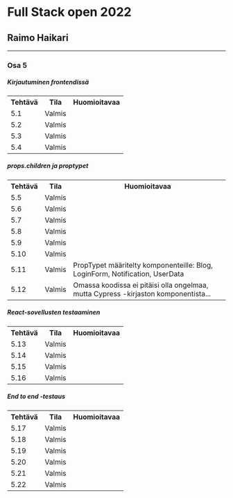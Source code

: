 # Full Stack open 2022
## Raimo Haikari

---

### Osa 5

##### Kirjautuminen frontendissä

<table>
  <tr>
    <th>Tehtävä</th>
    <th>Tila</th>
    <th>Huomioitavaa</th>
  </tr>
  <tr>
    <td>5.1</td>
    <td>Valmis</td>
    <td></td>
  </tr>
  <tr>
    <td>5.2</td>
    <td>Valmis</td>
    <td></td>
  </tr>
  <tr>
    <td>5.3</td>
    <td>Valmis</td>
    <td></td>
  </tr>
  <tr>
    <td>5.4</td>
    <td>Valmis</td>
    <td></td>
  </tr>
</table>

##### props.children ja proptypet


<table>
  <tr>
    <th>Tehtävä</th>
    <th>Tila</th>
    <th>Huomioitavaa</th>
  </tr>
  <tr>
    <td>5.5</td>
    <td>Valmis</td>
    <td></td>
  </tr>
  <tr>
    <td>5.6</td>
    <td>Valmis</td>
    <td></td>
  </tr>
  <tr>
    <td>5.7</td>
    <td>Valmis</td>
    <td></td>
  </tr>
  <tr>
    <td>5.8</td>
    <td>Valmis</td>
    <td></td>
  </tr>
  <tr>
    <td>5.9</td>
    <td>Valmis</td>
    <td></td>
  </tr>
  <tr>
    <td>5.10</td>
    <td>Valmis</td>
    <td></td>
  </tr>
  <tr>
    <td>5.11</td>
    <td>Valmis</td>
    <td>PropTypet määritelty komponenteille: Blog, LoginForm, Notification, UserData</td>
  </tr>
  <tr>
    <td>5.12</td>
    <td>Valmis</td>
    <td>Omassa koodissa ei pitäisi olla ongelmaa, mutta Cypress -kirjaston komponentista...</td>
  </tr>
</table>

##### React-sovellusten testaaminen


<table>
  <tr>
    <th>Tehtävä</th>
    <th>Tila</th>
    <th>Huomioitavaa</th>
  </tr>
  <tr>
    <td>5.13</td>
    <td>Valmis</td>
    <td></td>
  </tr>
  <tr>
    <td>5.14</td>
    <td>Valmis</td>
    <td></td>
  </tr>
  <tr>
    <td>5.15</td>
    <td>Valmis</td>
    <td></td>
  </tr>
  <tr>
    <td>5.16</td>
    <td>Valmis</td>
    <td></td>
  </tr>
</table>

##### End to end -testaus


<table>
  <tr>
    <th>Tehtävä</th>
    <th>Tila</th>
    <th>Huomioitavaa</th>
  </tr>
  <tr>
    <td>5.17</td>
    <td>Valmis</td>
    <td></td>
  </tr>
  <tr>
    <td>5.18</td>
    <td>Valmis</td>
    <td></td>
  </tr>
  <tr>
    <td>5.19</td>
    <td>Valmis</td>
    <td></td>
  </tr>
  <tr>
    <td>5.20</td>
    <td>Valmis</td>
    <td></td>
  </tr>
  <tr>
    <td>5.21</td>
    <td>Valmis</td>
    <td></td>
  </tr>
  <tr>
    <td>5.22</td>
    <td>Valmis</td>
    <td></td>
  </tr>
</table>